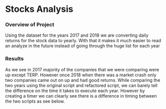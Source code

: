 # Stocks Analysis

### Overview of Project

Using the dataset for the years 2017 and 2018 we are converting daily returns for the stock data to yearly. With that it makes it much easier to read an analyze in the future instead of going through the huge list for each year

### Results

As we see in 2017 majority of the companies that we were comparing were up except TERP. However once 2018 when there was a market crash only two companies came out on up and had good returns. While comparing the two years using the original script and refactored script, we can barely tell the difference on the time it takes to execute each year. However by creating a timer we can clearly see there is a difference in timing between the two scripts as see below.



